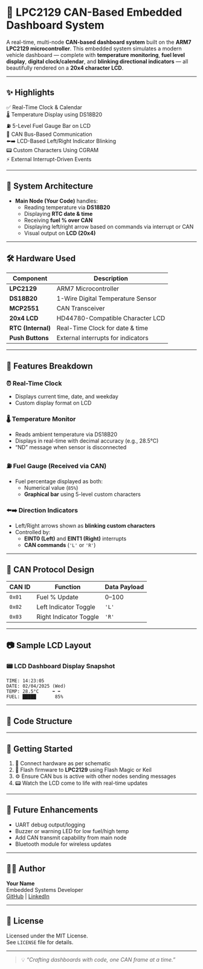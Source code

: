 # 🚗 LPC2129 CAN-Based Embedded Dashboard System

A real-time, multi-node **CAN-based dashboard system** built on the **ARM7 LPC2129 microcontroller**. This embedded system simulates a modern vehicle dashboard — complete with **temperature monitoring**, **fuel level display**, **digital clock/calendar**, and **blinking directional indicators** — all beautifully rendered on a **20x4 character LCD**.

---

## ✨ Highlights

✅ Real-Time Clock & Calendar  
🌡️ Temperature Display using DS18B20  
⛽ 5-Level Fuel Gauge Bar on LCD  
🔁 CAN Bus-Based Communication  
⬅️➡️ LCD-Based Left/Right Indicator Blinking  
📟 Custom Characters Using CGRAM  
⚡ External Interrupt-Driven Events

---

## 🧩 System Architecture


- **Main Node (Your Code)** handles:
  - Reading temperature via **DS18B20**
  - Displaying **RTC date & time**
  - Receiving **fuel % over CAN**
  - Displaying left/right arrow based on commands via interrupt or CAN
  - Visual output on **LCD (20x4)**

---

## 🛠️ Hardware Used

| Component        | Description                         |
|------------------|-------------------------------------|
| **LPC2129**      | ARM7 Microcontroller                |
| **DS18B20**      | 1-Wire Digital Temperature Sensor   |
| **MCP2551**      | CAN Transceiver                     |
| **20x4 LCD**     | HD44780-Compatible Character LCD    |
| **RTC (Internal)**| Real-Time Clock for date & time     |
| **Push Buttons** | External interrupts for indicators  |

---

## 🧠 Features Breakdown

### ⏰ Real-Time Clock
- Displays current time, date, and weekday
- Custom display format on LCD

### 🌡️ Temperature Monitor
- Reads ambient temperature via DS18B20
- Displays in real-time with decimal accuracy (e.g., 28.5°C)
- “ND” message when sensor is disconnected

### ⛽ Fuel Gauge (Received via CAN)
- Fuel percentage displayed as both:
  - Numerical value (`85%`)
  - **Graphical bar** using 5-level custom characters

### ⬅️➡️ Direction Indicators
- Left/Right arrows shown as **blinking custom characters**
- Controlled by:
  - **EINT0 (Left)** and **EINT1 (Right)** interrupts
  - **CAN commands** (`'L'` or `'R'`)

---

## 🧪 CAN Protocol Design

| CAN ID | Function              | Data Payload |
|--------|-----------------------|--------------|
| `0x01` | Fuel % Update         | 0–100        |
| `0x02` | Left Indicator Toggle | `'L'`        |
| `0x03` | Right Indicator Toggle| `'R'`        |

---

## 📷 Sample LCD Layout

### 📟 LCD Dashboard Display Snapshot

```plaintext
TIME: 14:23:05      
DATE: 02/04/2025 (Wed)
TEMP: 28.5°C     ⬅️ ➡️
FUEL: █████       85%

```

---

## 🧰 Code Structure


---

## 🚀 Getting Started

1. 🔌 Connect hardware as per schematic
2. 🧠 Flash firmware to **LPC2129** using Flash Magic or Keil
3. ⚙️ Ensure CAN bus is active with other nodes sending messages
4. 📟 Watch the LCD come to life with real-time updates

---

## 🌟 Future Enhancements

- UART debug output/logging
- Buzzer or warning LED for low fuel/high temp
- Add CAN transmit capability from main node
- Bluetooth module for wireless updates

---

## 👨‍💻 Author

**Your Name**  
Embedded Systems Developer  
[GitHub](https://github.com/your_username) | [LinkedIn](https://linkedin.com/in/your_username)

---

## 📝 License

Licensed under the MIT License.  
See `LICENSE` file for details.

---

> 💡 *“Crafting dashboards with code, one CAN frame at a time.”*
